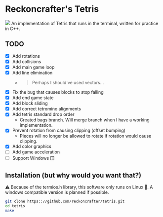 # Reckoncrafter's Tetris
![](https://upload.wikimedia.org/wikipedia/commons/thumb/5/50/All_5_free_tetrominoes.svg/1200px-All_5_free_tetrominoes.svg.png)
An implementation of Tetris that runs in the terminal, written for practice in C++.

## TODO
- [x] Add rotations
- [x] Add collisions
- [x] Add main game loop
- [x] Add line elimination
  - > Perhaps I should've used vectors...
- [x] Fix the bug that causes blocks to stop falling
- [x] Add end game state
- [x] Add block sliding
- [x] Add correct tetromino alignments
- [x] Add tetris standard drop order
  - Created bags branch. Will merge branch when I have a working implementation.
- [x] Prevent rotation from causing clipping (offset bumping)
  - Pieces will no longer be allowed to rotate if rotation would cause clipping.
- [x] Add color graphics
- [ ] Add game acceleration
- [ ] Support Windows 🪟

## Installation (but why would you want that?)
:warning: Because of the termios.h library, this software only runs on Linux 🐧.
A windows compatible version is planned if possible.

```sh
git clone https:://github.com/reckoncrafter/tetris.git
cd tetris
make
```

